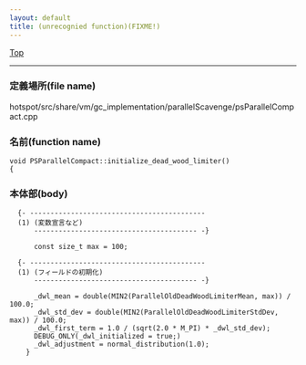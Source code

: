 ```yaml
---
layout: default
title: (unrecognied function)(FIXME!)
---
```

[Top](../index.html)

--- 
### 定義場所(file name)
hotspot/src/share/vm/gc_implementation/parallelScavenge/psParallelCompact.cpp

### 名前(function name)
```
void PSParallelCompact::initialize_dead_wood_limiter()
{
```

### 本体部(body)
```
  {- -------------------------------------------
  (1) (変数宣言など)
      ---------------------------------------- -}

	  const size_t max = 100;

  {- -------------------------------------------
  (1) (フィールドの初期化)
      ---------------------------------------- -}

	  _dwl_mean = double(MIN2(ParallelOldDeadWoodLimiterMean, max)) / 100.0;
	  _dwl_std_dev = double(MIN2(ParallelOldDeadWoodLimiterStdDev, max)) / 100.0;
	  _dwl_first_term = 1.0 / (sqrt(2.0 * M_PI) * _dwl_std_dev);
	  DEBUG_ONLY(_dwl_initialized = true;)
	  _dwl_adjustment = normal_distribution(1.0);
	}
	
```


